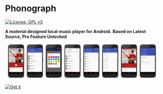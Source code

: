 # Phonograph
[![License: GPL v3](https://img.shields.io/badge/License-GPL%20v3-blue.svg)](https://github.com/kabouzeid/Phonograph/blob/master/LICENSE.txt)

**A material designed local music player for Android.**
**Based on Latest Source, Pro Feature Unlocked**

![Screenshots](./art/art.jpg?raw=true)

[<img src="https://i.ibb.co/q0mdc4Z/get-it-on-github.png"
     alt="Get it"
     height="80">](https://github.com/ChoiWooYoung/Phonograph-Pro/releases/latest)

